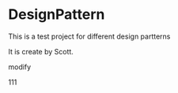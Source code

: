 # DesignPattern
This is a test project for different design partterns

It is create by Scott.

modify

111<div class='color:black'>

